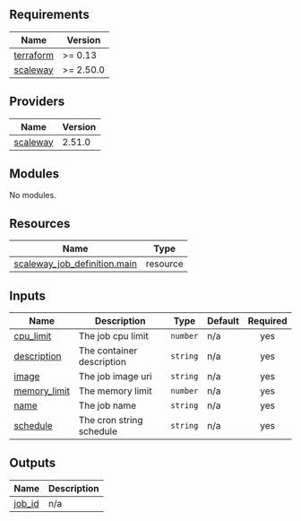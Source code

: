 <!-- BEGIN_TF_DOCS -->
## Requirements

| Name | Version |
|------|---------|
| <a name="requirement_terraform"></a> [terraform](#requirement\_terraform) | >= 0.13 |
| <a name="requirement_scaleway"></a> [scaleway](#requirement\_scaleway) | >= 2.50.0 |

## Providers

| Name | Version |
|------|---------|
| <a name="provider_scaleway"></a> [scaleway](#provider\_scaleway) | 2.51.0 |

## Modules

No modules.

## Resources

| Name | Type |
|------|------|
| [scaleway_job_definition.main](https://registry.terraform.io/providers/scaleway/scaleway/latest/docs/resources/job_definition) | resource |

## Inputs

| Name | Description | Type | Default | Required |
|------|-------------|------|---------|:--------:|
| <a name="input_cpu_limit"></a> [cpu\_limit](#input\_cpu\_limit) | The job cpu limit | `number` | n/a | yes |
| <a name="input_description"></a> [description](#input\_description) | The container description | `string` | n/a | yes |
| <a name="input_image"></a> [image](#input\_image) | The job image uri | `string` | n/a | yes |
| <a name="input_memory_limit"></a> [memory\_limit](#input\_memory\_limit) | The memory limit | `number` | n/a | yes |
| <a name="input_name"></a> [name](#input\_name) | The job name | `string` | n/a | yes |
| <a name="input_schedule"></a> [schedule](#input\_schedule) | The cron string schedule | `string` | n/a | yes |

## Outputs

| Name | Description |
|------|-------------|
| <a name="output_job_id"></a> [job\_id](#output\_job\_id) | n/a |
<!-- END_TF_DOCS -->